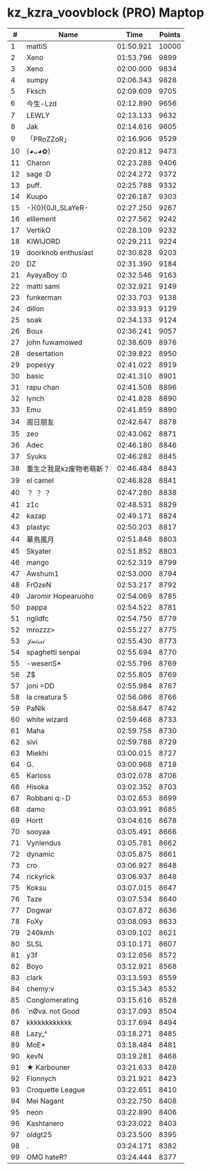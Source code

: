 # kz_kzra_voovblock (PRO) Maptop

|  # | Name | Time | Points |
|-------------- | -------------- | -------------- | -------------- | 
| 1 | mattiS | 01:50.921 | 10000 | 
| 2 | Xeno | 01:53.796 | 9899 | 
| 3 | Xeno | 02:00.000 | 9834 | 
| 4 | sumpy | 02:06.343 | 9828 | 
| 5 | Fksch | 02:09.609 | 9705 | 
| 6 | 今生-Lzd | 02:12.890 | 9656 | 
| 7 | LEWLY | 02:13.133 | 9632 | 
| 8 | Jak | 02:14.616 | 9605 | 
| 9 | 「PRoZZoR」 | 02:16.906 | 9529 | 
| 10 | (◕ᴗ◕✿) | 02:20.812 | 9473 | 
| 11 | Charon | 02:23.288 | 9406 | 
| 12 | sage :D | 02:24.272 | 9372 | 
| 13 | puff. | 02:25.788 | 9332 | 
| 14 | Kuupo | 02:26.187 | 9303 | 
| 15 | -}{0}{0JI_SLaYeR- | 02:27.250 | 9267 | 
| 16 | elllement | 02:27.562 | 9242 | 
| 17 | VertikO | 02:28.109 | 9232 | 
| 18 | KIWIJORD | 02:29.211 | 9224 | 
| 19 | doorknob enthusiast | 02:30.828 | 9203 | 
| 20 | DZ | 02:31.390 | 9184 | 
| 21 | AyayaBoy :D | 02:32.546 | 9163 | 
| 22 | matti sami | 02:32.921 | 9149 | 
| 23 | funkerman | 02:33.703 | 9138 | 
| 24 | dillon | 02:33.913 | 9129 | 
| 25 | soak | 02:34.133 | 9124 | 
| 26 | Boux | 02:36.241 | 9057 | 
| 27 | john fuwamowed | 02:38.609 | 8976 | 
| 28 | desertation | 02:39.822 | 8950 | 
| 29 | popesyy | 02:41.022 | 8919 | 
| 30 | basic | 02:41.310 | 8901 | 
| 31 | rapu chan | 02:41.508 | 8896 | 
| 32 | lynch | 02:41.828 | 8890 | 
| 33 | Emu | 02:41.859 | 8890 | 
| 34 | 周日朋友 | 02:42.647 | 8878 | 
| 35 | zeo | 02:43.062 | 8871 | 
| 36 | Adec | 02:46.180 | 8846 | 
| 37 | Syuks | 02:46.282 | 8845 | 
| 38 | 重生之我是kz废物老萌新？ | 02:46.484 | 8843 | 
| 39 | el camel | 02:46.828 | 8841 | 
| 40 | ？ ？ ？ | 02:47.280 | 8838 | 
| 41 | z1c | 02:48.531 | 8829 | 
| 42 | kazap | 02:49.171 | 8824 | 
| 43 | plastyc | 02:50.203 | 8817 | 
| 44 | 華鳥風月 | 02:51.848 | 8803 | 
| 45 | Skyater | 02:51.852 | 8803 | 
| 46 | mango | 02:52.319 | 8799 | 
| 47 | Awshum1 | 02:53.000 | 8794 | 
| 48 | FrOzeN | 02:53.217 | 8792 | 
| 49 | Jaromir Hopearuoho | 02:54.069 | 8785 | 
| 50 | pappa | 02:54.522 | 8781 | 
| 51 | nglidfc | 02:54.750 | 8779 | 
| 52 | mrozzz> | 02:55.227 | 8775 | 
| 53 | 𝒥𝓊𝒾𝓈𝓈𝒾 | 02:55.430 | 8773 | 
| 54 | spaghetti senpai | 02:55.694 | 8770 | 
| 55 | -wesenS* | 02:55.796 | 8769 | 
| 56 | Z$ | 02:55.805 | 8769 | 
| 57 | joni =DD | 02:55.984 | 8767 | 
| 58 | la creatura 5 | 02:56.086 | 8766 | 
| 59 | PaNlk | 02:58.647 | 8742 | 
| 60 | white wizard | 02:59.468 | 8733 | 
| 61 | Maha | 02:59.758 | 8730 | 
| 62 | sivi | 02:59.788 | 8729 | 
| 63 | Miekhi | 03:00.015 | 8727 | 
| 64 | G. | 03:00.968 | 8718 | 
| 65 | Karloss | 03:02.078 | 8706 | 
| 66 | Hisoka | 03:02.352 | 8703 | 
| 67 | Robbani q:-D | 03:02.653 | 8699 | 
| 68 | damo | 03:03.991 | 8685 | 
| 69 | Hortt | 03:04.616 | 8678 | 
| 70 | sooyaa | 03:05.491 | 8666 | 
| 71 | Vynlendus | 03:05.781 | 8662 | 
| 72 | dynamic | 03:05.875 | 8661 | 
| 73 | cro | 03:06.927 | 8648 | 
| 74 | rickyrick | 03:06.937 | 8648 | 
| 75 | Koksu | 03:07.015 | 8647 | 
| 76 | Taze | 03:07.534 | 8640 | 
| 77 | Dogwar | 03:07.872 | 8636 | 
| 78 | FoXy | 03:08.093 | 8633 | 
| 79 | 240kmh | 03:09.102 | 8621 | 
| 80 | SLSL | 03:10.171 | 8607 | 
| 81 | y3f | 03:12.656 | 8572 | 
| 82 | Boyo | 03:12.921 | 8568 | 
| 83 | clark | 03:13.593 | 8559 | 
| 84 | chemy:v | 03:15.343 | 8532 | 
| 85 | Conglomerating | 03:15.616 | 8528 | 
| 86 | `nØva. not Good | 03:17.093 | 8504 | 
| 87 | kkkkkkkkkkkk | 03:17.694 | 8494 | 
| 88 | Lazy_^ | 03:18.271 | 8485 | 
| 89 | MoE* | 03:18.484 | 8481 | 
| 90 | kevN | 03:19.281 | 8468 | 
| 91 | ★ Karbouner | 03:21.633 | 8428 | 
| 92 | Flonnych | 03:21.921 | 8423 | 
| 93 | Croquette League | 03:22.651 | 8410 | 
| 94 | Mei Nagant | 03:22.750 | 8408 | 
| 95 | neon | 03:22.890 | 8406 | 
| 96 | Kashtanero | 03:23.022 | 8403 | 
| 97 | oldgt25 | 03:23.500 | 8395 | 
| 98 | . | 03:24.171 | 8382 | 
| 99 | OMG hateR? | 03:24.444 | 8377 | 

